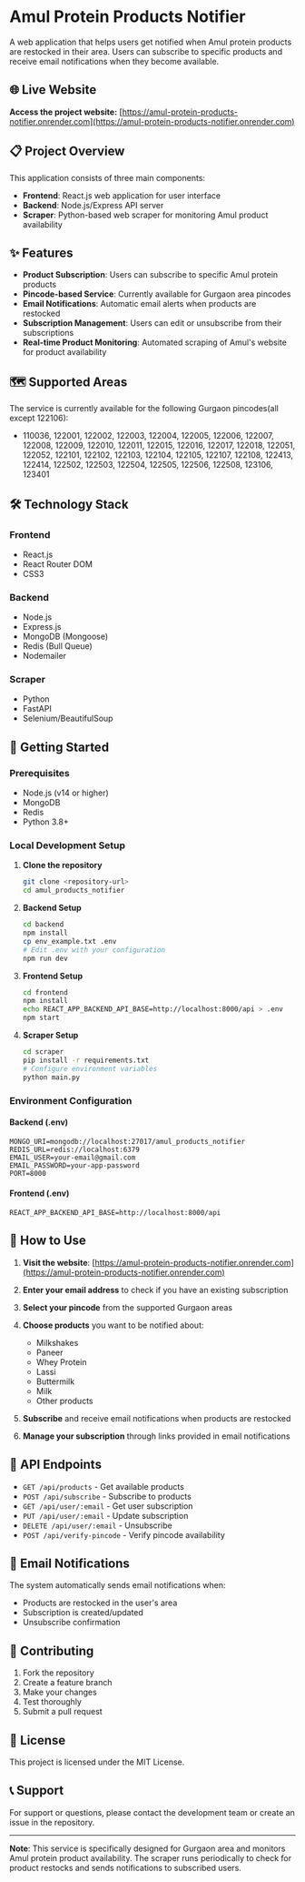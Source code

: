 # Amul Protein Products Notifier

A web application that helps users get notified when Amul protein products are restocked in their area. Users can subscribe to specific products and receive email notifications when they become available.

## 🌐 Live Website

**Access the project website:** [https://amul-protein-products-notifier.onrender.com](https://amul-protein-products-notifier.onrender.com)

## 📋 Project Overview

This application consists of three main components:

- **Frontend**: React.js web application for user interface
- **Backend**: Node.js/Express API server
- **Scraper**: Python-based web scraper for monitoring Amul product availability

## ✨ Features

- **Product Subscription**: Users can subscribe to specific Amul protein products
- **Pincode-based Service**: Currently available for Gurgaon area pincodes
- **Email Notifications**: Automatic email alerts when products are restocked
- **Subscription Management**: Users can edit or unsubscribe from their subscriptions
- **Real-time Product Monitoring**: Automated scraping of Amul's website for product availability

## 🗺️ Supported Areas

The service is currently available for the following Gurgaon pincodes(all except 122106):

- 110036, 122001, 122002, 122003, 122004, 122005, 122006, 122007, 122008, 122009, 122010, 122011, 122015, 122016, 122017, 122018, 122051, 122052, 122101, 122102, 122103, 122104, 122105, 122107, 122108, 122413, 122414, 122502, 122503, 122504, 122505, 122506, 122508, 123106, 123401

## 🛠️ Technology Stack

### Frontend

- React.js
- React Router DOM
- CSS3

### Backend

- Node.js
- Express.js
- MongoDB (Mongoose)
- Redis (Bull Queue)
- Nodemailer

### Scraper

- Python
- FastAPI
- Selenium/BeautifulSoup

## 🚀 Getting Started

### Prerequisites

- Node.js (v14 or higher)
- MongoDB
- Redis
- Python 3.8+

### Local Development Setup

1. **Clone the repository**

   ```bash
   git clone <repository-url>
   cd amul_products_notifier
   ```

2. **Backend Setup**

   ```bash
   cd backend
   npm install
   cp env_example.txt .env
   # Edit .env with your configuration
   npm run dev
   ```

3. **Frontend Setup**

   ```bash
   cd frontend
   npm install
   echo REACT_APP_BACKEND_API_BASE=http://localhost:8000/api > .env
   npm start
   ```

4. **Scraper Setup**
   ```bash
   cd scraper
   pip install -r requirements.txt
   # Configure environment variables
   python main.py
   ```

### Environment Configuration

#### Backend (.env)

```env
MONGO_URI=mongodb://localhost:27017/amul_products_notifier
REDIS_URL=redis://localhost:6379
EMAIL_USER=your-email@gmail.com
EMAIL_PASSWORD=your-app-password
PORT=8000
```

#### Frontend (.env)

```env
REACT_APP_BACKEND_API_BASE=http://localhost:8000/api
```

## 📱 How to Use

1. **Visit the website**: [https://amul-protein-products-notifier.onrender.com](https://amul-protein-products-notifier.onrender.com)

2. **Enter your email address** to check if you have an existing subscription

3. **Select your pincode** from the supported Gurgaon areas

4. **Choose products** you want to be notified about:

   - Milkshakes
   - Paneer
   - Whey Protein
   - Lassi
   - Buttermilk
   - Milk
   - Other products

5. **Subscribe** and receive email notifications when products are restocked

6. **Manage your subscription** through links provided in email notifications

## 🔧 API Endpoints

- `GET /api/products` - Get available products
- `POST /api/subscribe` - Subscribe to products
- `GET /api/user/:email` - Get user subscription
- `PUT /api/user/:email` - Update subscription
- `DELETE /api/user/:email` - Unsubscribe
- `POST /api/verify-pincode` - Verify pincode availability

## 📧 Email Notifications

The system automatically sends email notifications when:

- Products are restocked in the user's area
- Subscription is created/updated
- Unsubscribe confirmation

## 🤝 Contributing

1. Fork the repository
2. Create a feature branch
3. Make your changes
4. Test thoroughly
5. Submit a pull request

## 📄 License

This project is licensed under the MIT License.

## 📞 Support

For support or questions, please contact the development team or create an issue in the repository.

---

**Note**: This service is specifically designed for Gurgaon area and monitors Amul protein product availability. The scraper runs periodically to check for product restocks and sends notifications to subscribed users.
